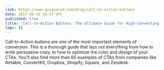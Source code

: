 ```yaml
---
link: https://www.gosquared.com/blog/call-to-action-buttons
date: 2017-08-31 14:57 UTC
published: true
title: 'Call-to-Action Buttons: The Ultimate Guide for High-Converting CTAs'
tags: []
---
```


Call-to-Action buttons are one of the most important elements of conversion. This is a thorough guide that lays out everything from how to write persuasive copy, to how to optimize the color and design of your CTAs. You'll also find more than 60 examples of CTAs from companies like Airtable, ConvertKit, Dropbox, Shopify, Square, and Zendesk.
